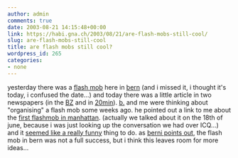 ```yaml
---
author: admin
comments: true
date: 2003-08-21 14:15:48+00:00
link: https://habi.gna.ch/2003/08/21/are-flash-mobs-still-cool/
slug: are-flash-mobs-still-cool
title: are flash mobs still cool?
wordpress_id: 265
categories:
- none
---
```


yesterday there was a [flash mob](http://www.google.com/search?q=flash+mob&ie=UTF-8&oe=UTF-8) here in [bern](http://jukebox.radiox.ch:8080/spot/stories/301/) (and i missed it, i thought it's today, i confused the date...)
and today there was a little article in two newspapers (in the [BZ](http://www.espace.ch/medien/archiv/details.asp?newspaper=bz&vID=343004) and in [20min](http://www.20min.ch/news/bern/story/8698870)).
[b.](http://www.bernhardseefeld.ch/) and me were thinking about "organising" a flash mob some weeks ago. he pointed out a link to me about the [first flashmob in manhattan](http://www.cheesebikini.com/blog/archives/000261.html). (actually we talked about it on the 18th of june, because i was just looking up the conversation we had over ICQ...) and it [seemed like a really funny](http://www.cheesebikini.com/archives/000271.html) thing to do. as [berni points out,](http://www.bernhardseefeld.ch/archives/000055.html) the flash mob in bern was not a full success, but i think this leaves room for more ideas...
